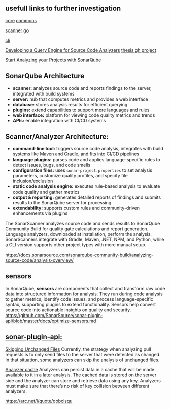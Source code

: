 ## usefull links to further investigation

[core](https://github.com/SonarSource/sonarqube)
[commons](https://github.com/SonarSource/sonar-analyzer-commons)

[scanner go](https://github.com/SonarSource/sonar-go)

[cli](https://github.com/SonarSource/sonar-scanner-cli)


[Developing a Query Engine for Source Code Analyzers](https://github.com/SonarSource/analysis-ast-query/blob/master/MasterThesis.pdf)
[thesis gh project](https://github.com/SonarSource/analysis-ast-query)

[Start Analyzing your Projects with SonarQube](https://docs.bitnami.com/general/how-to/analyze-projects-sonarqube/)


## **SonarQube Architecture**​
- **scanner:** analyzes source code and reports findings to the server, integrated with build systems​
- **server:** hub that computes metrics and provides a web interface​
- **database:** stores analysis results for efficient querying​
- **plugins:** extend capabilities to support more languages and rules​
- **web interface:** platform for viewing code quality metrics and trends​
- **APIs:** enable integration with CI/CD systems  
  

## **Scanner/Analyzer Architecture:**

- **command-line tool:** triggers source code analysis, integrates with build systems like Maven and Gradle, and fits into CI/CD pipelines
- **language plugins:** parses code and applies language-specific rules to detect issues, bugs, and code smells
- **configuration files:** uses `sonar-project.properties` to set analysis parameters, customize quality profiles, and specify file inclusion/exclusion
- **static code analysis engine:** executes rule-based analysis to evaluate code quality and gather metrics
- **output & reporting:** generates detailed reports of findings and submits results to the SonarQube server for processing
- **extendability:** supports custom rules and community-driven enhancements via plugins

The SonarScanner analyzes source code and sends results to SonarQube Community Build for quality gate calculations and report generation. Language analyzers, downloaded at installation, perform the analysis. SonarScanners integrate with Gradle, Maven, .NET, NPM, and Python, while a CLI version supports other project types with more manual setup.

https://docs.sonarsource.com/sonarqube-community-build/analyzing-source-code/analysis-overview/

## **sensors**
In SonarQube, **sensors** are components that collect and transform raw code data into structured information for analysis. They run during code analysis to gather metrics, identify code issues, and process language-specific syntax, supporting plugins to extend functionality. Sensors help convert source code into actionable insights on quality and security.
https://github.com/SonarSource/sonar-plugin-api/blob/master/docs/optimize-sensors.md


## [sonar-plugin-api:](https://github.com/SonarSource/sonar-plugin-api)

[Skipping Unchanged Files](https://github.com/SonarSource/sonar-plugin-api/blob/master/docs/optimize-sensors.md#skipping-unchanged-files)
Currently, the strategy when analyzing pull requests is to only send files to the server that were detected as changed.  In that situation, some analyzers can skip the analysis of unchanged files. 

[Analyzer cache](https://github.com/SonarSource/sonar-plugin-api/blob/master/docs/optimize-sensors.md#analyzer-cache)
Analyzers can persist data in a cache that will be made available to it in a later analysis. The cached data is stored on the server side and the analyzer can store and retrieve data using any key. Analyzers must make sure that there’s no risk of key collision between different analyzers.


https://arc.net/l/quote/qobclsqu